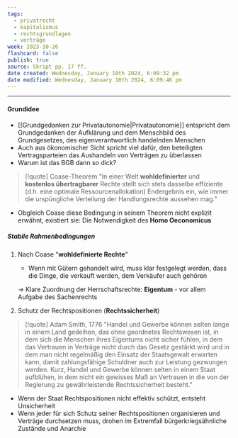 ```yaml
---
tags:
  - privatrecht
  - kapitalismus
  - rechtsgrundlagen
  - verträge
week: 2023-10-26
flashcard: false
publish: true
source: Skript pp. 17 ff.
date created: Wednesday, January 10th 2024, 6:09:32 pm
date modified: Wednesday, January 10th 2024, 6:09:46 pm
---
```

***
#### Grundidee

- [[Grundgedanken zur Privatautonomie|Privatautonomie]] entspricht dem Grundgedanken der Aufklärung und dem Menschbild des Grundgesetzes, des eigenverantwortlich handelnden Menschen
- Auch aus ökonomischer Sicht spricht viel dafür, den beteiligten Vertragsparteien das Aushandeln von Verträgen zu überlassen
- Warum ist das BGB dann so dick?

> [!quote] Coase-Theorem 
> "In einer Welt **wohldefinierter** und **kostenlos übertragbarer** Rechte stellt sich stets dasselbe effiziente (d.h. eine optimale Ressourcenallokation) Endergebnis ein, wie immer die urspüngliche Verteilung der Handlungsrechte aussehen mag."

- Obgleich Coase diese Bedingung in seinem Theorem nicht explizit erwähnt, existiert sie: Die Notwendigkeit des **Homo Oeconomicus**

##### Stabile Rahmenbedingungen

1. Nach Coase  "**wohldefinierte Rechte**"
	- Wenn mit Gütern gehandelt wird, muss klar festgelegt werden, dass die Dinge, die verkauft werden, dem Verkäufer auch gehören

	$\longrightarrow$ Klare Zuordnung der Herrschaftsrechte: **Eigentum** - vor allem Aufgabe des Sachenrechts

2. Schutz der Rechtspositionen (**Rechtssicherheit**)

> [!quote] Adam Smith, 1776 
> "Handel und Gewerbe können selten lange in einem Land gedeihen, das ohne geordnetes Rechtswesen ist, in dem sich die Menschen ihres Eigentums nicht sicher fühlen, in dem das Vertrauen in Verträge nicht durch das Gesetz gestärkt wird und in dem man nicht regelmäßig den Einsatz der Staatsgewalt erwarten kann, damit zahlungsfähige Schuldner auch zur Leistung gezwungen werden. Kurz, Handel und Gewerbe können selten in einem Staat aufblühen, in dem nicht ein gewisses Maß an Vertrauen in die von der Regierung zu gewährleistende Rechtssicherheit besteht."

- Wenn der Staat Rechtspositionen nicht effektiv schützt, entsteht Unsicherheit
- Wenn jeder für sich Schutz seiner Rechtspositionen organisieren und Verträge durchsetzen muss, drohen im Extremfall bürgerkriegsähnliche Zustände und Anarchie